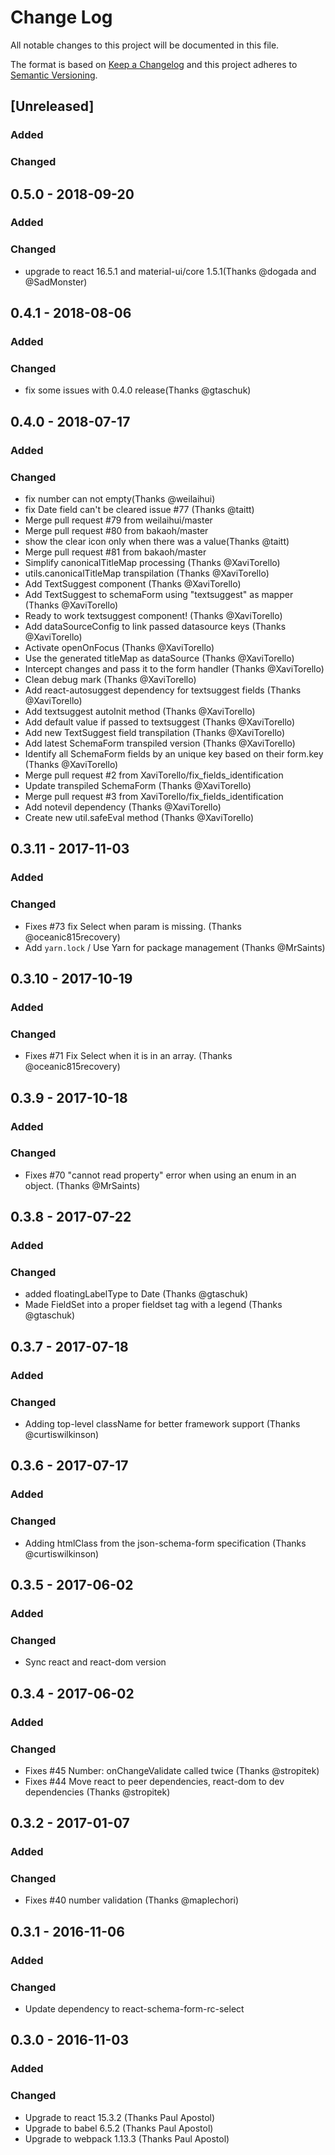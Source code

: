 # Change Log
All notable changes to this project will be documented in this file.

The format is based on [Keep a Changelog](http://keepachangelog.com/)
and this project adheres to [Semantic Versioning](http://semver.org/).

## [Unreleased]
### Added

### Changed

## 0.5.0 - 2018-09-20
### Added

### Changed
- upgrade to react 16.5.1 and material-ui/core 1.5.1(Thanks @dogada and @SadMonster)


## 0.4.1 - 2018-08-06
### Added

### Changed
- fix some issues with 0.4.0 release(Thanks @gtaschuk)

## 0.4.0 - 2018-07-17
### Added

### Changed
- fix number can not empty(Thanks @weilaihui)
- fix Date field can't be cleared issue #77 (Thanks @taitt)
- Merge pull request #79 from weilaihui/master
- Merge pull request #80 from bakaoh/master
- show the clear icon only when there was a value(Thanks @taitt)
- Merge pull request #81 from bakaoh/master
- Simplify canonicalTitleMap processing (Thanks @XaviTorello)
- utils.canonicalTitleMap transpilation (Thanks @XaviTorello)
- Add TextSuggest component (Thanks @XaviTorello)
- Add TextSuggest to schemaForm using "textsuggest" as mapper (Thanks @XaviTorello)
- Ready to work textsuggest component! (Thanks @XaviTorello)
- Add dataSourceConfig to link passed datasource keys (Thanks @XaviTorello)
- Activate openOnFocus (Thanks @XaviTorello)
- Use the generated titleMap as dataSource (Thanks @XaviTorello)
- Intercept changes and pass it to the form handler (Thanks @XaviTorello)
- Clean debug mark (Thanks @XaviTorello)
- Add react-autosuggest dependency for textsuggest fields (Thanks @XaviTorello)
- Add textsuggest autoInit method (Thanks @XaviTorello)
- Add default value if passed to textsuggest (Thanks @XaviTorello)
- Add new TextSuggest field transpilation (Thanks @XaviTorello)
- Add latest SchemaForm transpiled version (Thanks @XaviTorello)
- Identify all SchemaForm fields by an unique key based on their form.key (Thanks @XaviTorello)
- Merge pull request #2 from XaviTorello/fix_fields_identification
- Update transpiled SchemaForm (Thanks @XaviTorello)
- Merge pull request #3 from XaviTorello/fix_fields_identification
- Add notevil dependency (Thanks @XaviTorello)
- Create new util.safeEval method (Thanks @XaviTorello)

## 0.3.11 - 2017-11-03
### Added

### Changed
- Fixes #73 fix Select when param is missing. (Thanks @oceanic815recovery)
- Add `yarn.lock` / Use Yarn for package management (Thanks @MrSaints)

## 0.3.10 - 2017-10-19
### Added

### Changed
- Fixes #71 Fix Select when it is in an array. (Thanks @oceanic815recovery)

## 0.3.9 - 2017-10-18
### Added

### Changed
- Fixes #70 "cannot read property" error when using an enum in an object. (Thanks @MrSaints) 

## 0.3.8 - 2017-07-22
### Added

### Changed
- added floatingLabelType to Date (Thanks @gtaschuk)
- Made FieldSet into a proper fieldset tag with a legend (Thanks @gtaschuk)

## 0.3.7 - 2017-07-18
### Added

### Changed
- Adding top-level className for better framework support (Thanks @curtiswilkinson)

## 0.3.6 - 2017-07-17
### Added

### Changed
- Adding htmlClass from the json-schema-form specification (Thanks @curtiswilkinson)

## 0.3.5 - 2017-06-02
### Added

### Changed
- Sync react and react-dom version

## 0.3.4 - 2017-06-02
### Added

### Changed
- Fixes #45 Number: onChangeValidate called twice (Thanks @stropitek)
- Fixes #44 Move react to peer dependencies, react-dom to dev dependencies (Thanks @stropitek)
 

## 0.3.2 - 2017-01-07
### Added

### Changed
- Fixes #40 number validation (Thanks @maplechori)

## 0.3.1 - 2016-11-06
### Added

### Changed
- Update dependency to react-schema-form-rc-select

## 0.3.0 - 2016-11-03
### Added

### Changed
- Upgrade to react 15.3.2 (Thanks Paul Apostol)
- Upgrade to babel 6.5.2  (Thanks Paul Apostol)
- Upgrade to webpack 1.13.3 (Thanks Paul Apostol)
